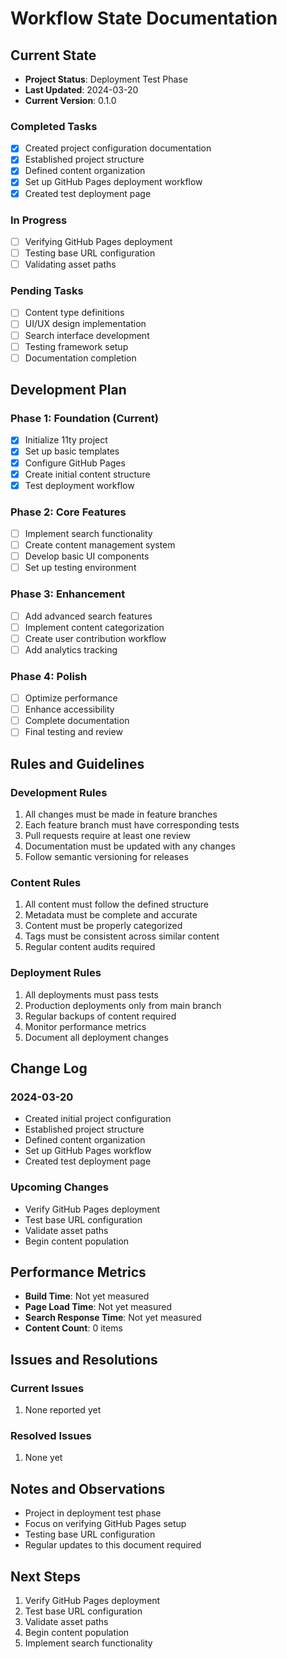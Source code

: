 # Workflow State Documentation

## Current State
- **Project Status**: Deployment Test Phase
- **Last Updated**: 2024-03-20
- **Current Version**: 0.1.0

### Completed Tasks
- [x] Created project configuration documentation
- [x] Established project structure
- [x] Defined content organization
- [x] Set up GitHub Pages deployment workflow
- [x] Created test deployment page

### In Progress
- [ ] Verifying GitHub Pages deployment
- [ ] Testing base URL configuration
- [ ] Validating asset paths

### Pending Tasks
- [ ] Content type definitions
- [ ] UI/UX design implementation
- [ ] Search interface development
- [ ] Testing framework setup
- [ ] Documentation completion

## Development Plan

### Phase 1: Foundation (Current)
- [x] Initialize 11ty project
- [x] Set up basic templates
- [x] Configure GitHub Pages
- [x] Create initial content structure
- [x] Test deployment workflow

### Phase 2: Core Features
- [ ] Implement search functionality
- [ ] Create content management system
- [ ] Develop basic UI components
- [ ] Set up testing environment

### Phase 3: Enhancement
- [ ] Add advanced search features
- [ ] Implement content categorization
- [ ] Create user contribution workflow
- [ ] Add analytics tracking

### Phase 4: Polish
- [ ] Optimize performance
- [ ] Enhance accessibility
- [ ] Complete documentation
- [ ] Final testing and review

## Rules and Guidelines

### Development Rules
1. All changes must be made in feature branches
2. Each feature branch must have corresponding tests
3. Pull requests require at least one review
4. Documentation must be updated with any changes
5. Follow semantic versioning for releases

### Content Rules
1. All content must follow the defined structure
2. Metadata must be complete and accurate
3. Content must be properly categorized
4. Tags must be consistent across similar content
5. Regular content audits required

### Deployment Rules
1. All deployments must pass tests
2. Production deployments only from main branch
3. Regular backups of content required
4. Monitor performance metrics
5. Document all deployment changes

## Change Log

### 2024-03-20
- Created initial project configuration
- Established project structure
- Defined content organization
- Set up GitHub Pages workflow
- Created test deployment page

### Upcoming Changes
- Verify GitHub Pages deployment
- Test base URL configuration
- Validate asset paths
- Begin content population

## Performance Metrics
- **Build Time**: Not yet measured
- **Page Load Time**: Not yet measured
- **Search Response Time**: Not yet measured
- **Content Count**: 0 items

## Issues and Resolutions

### Current Issues
1. None reported yet

### Resolved Issues
1. None yet

## Notes and Observations
- Project in deployment test phase
- Focus on verifying GitHub Pages setup
- Testing base URL configuration
- Regular updates to this document required

## Next Steps
1. Verify GitHub Pages deployment
2. Test base URL configuration
3. Validate asset paths
4. Begin content population
5. Implement search functionality 